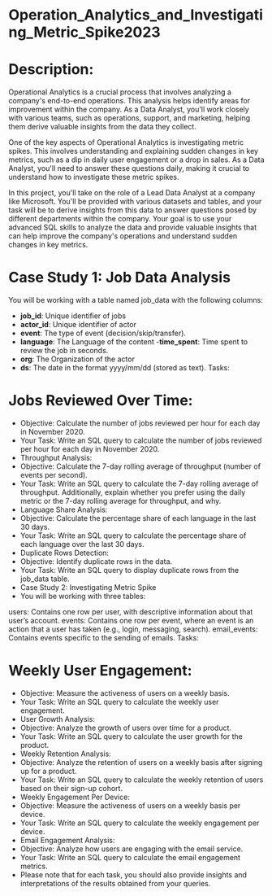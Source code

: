 # Operation_Analytics_and_Investigating_Metric_Spike2023
# Description:
Operational Analytics is a crucial process that involves analyzing a company's end-to-end operations. This analysis helps identify areas for improvement within the company. As a Data Analyst, you'll work closely with various teams, such as operations, support, and marketing, helping them derive valuable insights from the data they collect.

One of the key aspects of Operational Analytics is investigating metric spikes. This involves understanding and explaining sudden changes in key metrics, such as a dip in daily user engagement or a drop in sales. As a Data Analyst, you'll need to answer these questions daily, making it crucial to understand how to investigate these metric spikes.

In this project, you'll take on the role of a Lead Data Analyst at a company like Microsoft. You'll be provided with various datasets and tables, and your task will be to derive insights from this data to answer questions posed by different departments within the company. Your goal is to use your advanced SQL skills to analyze the data and provide valuable insights that can help improve the company's operations and understand sudden changes in key metrics.

# Case Study 1: Job Data Analysis
You will be working with a table named job_data with the following columns:

- __job_id__: Unique identifier of jobs
- __actor_id__: Unique identifier of actor
- __event__: The type of event (decision/skip/transfer).
- __language__: The Language of the content
-__time_spent__: Time spent to review the job in seconds.
- __org__: The Organization of the actor
- __ds__: The date in the format yyyy/mm/dd (stored as text).
Tasks:

# Jobs Reviewed Over Time:
- Objective: Calculate the number of jobs reviewed per hour for each day in November 2020.
- Your Task: Write an SQL query to calculate the number of jobs reviewed per hour for each day in November 2020.
- Throughput Analysis:
- Objective: Calculate the 7-day rolling average of throughput (number of events per second).
- Your Task: Write an SQL query to calculate the 7-day rolling average of throughput. Additionally, explain whether you prefer using the daily metric or the 7-day rolling average for throughput, and why.
- Language Share Analysis:
- Objective: Calculate the percentage share of each language in the last 30 days.
- Your Task: Write an SQL query to calculate the percentage share of each language over the last 30 days.
- Duplicate Rows Detection:
- Objective: Identify duplicate rows in the data.
- Your Task: Write an SQL query to display duplicate rows from the job_data table.
- Case Study 2: Investigating Metric Spike
- You will be working with three tables:

users: Contains one row per user, with descriptive information about that user’s account.
events: Contains one row per event, where an event is an action that a user has taken (e.g., login, messaging, search).
email_events: Contains events specific to the sending of emails.
Tasks:

# Weekly User Engagement:
- Objective: Measure the activeness of users on a weekly basis.
- Your Task: Write an SQL query to calculate the weekly user engagement.
- User Growth Analysis:
- Objective: Analyze the growth of users over time for a product.
- Your Task: Write an SQL query to calculate the user growth for the product.
- Weekly Retention Analysis:
- Objective: Analyze the retention of users on a weekly basis after signing up for a product.
- Your Task: Write an SQL query to calculate the weekly retention of users based on their sign-up cohort.
- Weekly Engagement Per Device:
- Objective: Measure the activeness of users on a weekly basis per device.
- Your Task: Write an SQL query to calculate the weekly engagement per device.
- Email Engagement Analysis:
- Objective: Analyze how users are engaging with the email service.
- Your Task: Write an SQL query to calculate the email engagement metrics.
- Please note that for each task, you should also provide insights and interpretations of the results obtained from your queries.
